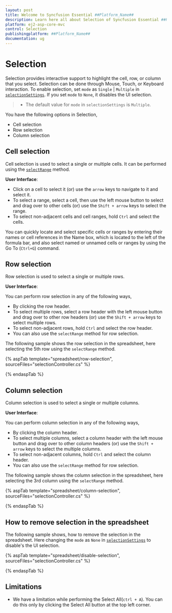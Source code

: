 ```yaml
---
layout: post
title: Welcome to Syncfusion Essential ##Platform_Name##
description: Learn here all about Selection of Syncfusion Essential ##Platform_Name## widgets based on HTML5 and jQuery.
platform: ej2-asp-core-mvc
control: Selection
publishingplatform: ##Platform_Name##
documentation: ug
---
```



# Selection

Selection provides interactive support to highlight the cell, row, or column that you select. Selection can be done through Mouse, Touch, or Keyboard interaction. To enable selection, set `mode` as `Single` | `Multiple` in [`selectionSettings`](../api/spreadsheet/#selectionsettings). If you set `mode` to `None`, it disables the UI selection.

> * The default value for `mode` in  `selectionSettings` is `Multiple`.

You have the following options in Selection,

* Cell selection
* Row selection
* Column selection

## Cell selection

Cell selection is used to select a single or multiple cells. It can be performed using the [`selectRange`](../api/spreadsheet/#selectRange) method.

**User Interface**:

* Click on a cell to select it (or) use the `arrow` keys to navigate to it and select it.
* To select a range, select a cell, then use the left mouse button to select and drag over to other cells (or) use the `Shift + arrow` keys to select the range.
* To select non-adjacent cells and cell ranges, hold `Ctrl` and select the cells.

You can quickly locate and select specific cells or ranges by entering their names or cell references in the Name box, which is located to the left of the formula bar, and also select named or unnamed cells or ranges by using the Go To (`Ctrl+G`) command.

## Row selection

Row selection is used to select a single or multiple rows.

**User Interface**:

You can perform row selection in any of the following ways,

* By clicking the row header.
* To select multiple rows, select a row header with the left mouse button and drag over to other row headers (or) use the `Shift + arrow` keys to select multiple rows.
* To select non-adjacent rows, hold `Ctrl` and select the row header.
* You can also use the `selectRange` method for row selection.

The following sample shows the row selection in the spreadsheet, here selecting the 5th row using the `selectRange` method.

{% aspTab template="spreadsheet/row-selection", sourceFiles="selectionController.cs" %}

{% endaspTab %}

## Column selection

Column selection is used to select a single or multiple columns.

**User Interface**:

You can perform column selection in any of the following ways,

* By clicking the column header.
* To select multiple columns, select a column header with the left mouse button and drag over to other column headers (or) use the `Shift + arrow` keys to select the multiple columns.
* To select non-adjacent columns, hold `Ctrl` and select the column header.
* You can also use the `selectRange` method for row selection.

The following sample shows the column selection in the spreadsheet, here selecting the 3rd column using  the `selectRange` method.

{% aspTab template="spreadsheet/column-selection", sourceFiles="selectionController.cs" %}

{% endaspTab %}

## How to remove selection in the spreadsheet

The following sample shows, how to remove the selection in the spreadsheet. Here changing the `mode` as `None` in [`selectionSettings`](../api/spreadsheet/#selectionsettings) to disable's the UI selection.

{% aspTab template="spreadsheet/disable-selection", sourceFiles="selectionController.cs" %}

{% endaspTab %}

## Limitations

* We have a limitation while performing the Select All(`ctrl + A`). You can do this only by clicking the Select All button at the top left corner.
